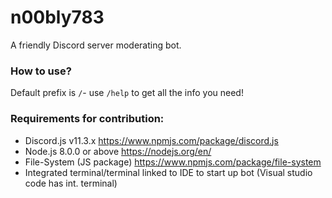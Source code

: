 # n00bly783
A friendly Discord server moderating bot.

### How to use?
Default prefix is `/`- use `/help` to get all the info you need!

### Requirements for contribution:
* Discord.js v11.3.x https://www.npmjs.com/package/discord.js
* Node.js 8.0.0 or above https://nodejs.org/en/
* File-System (JS package) https://www.npmjs.com/package/file-system
* Integrated terminal/terminal linked to IDE to start up bot (Visual studio code has int. terminal)
